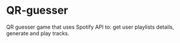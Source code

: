 # QR-guesser
QR guesser game that uses Spotify API to: get user playlists details, generate and play tracks.